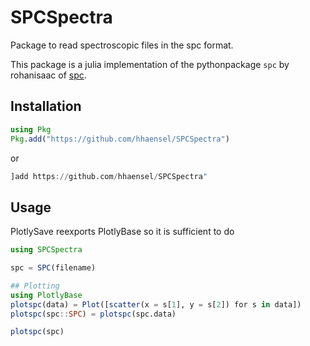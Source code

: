 # SPCSpectra

Package to read spectroscopic files in the spc format.

This package is a julia implementation of the pythonpackage `spc` by rohanisaac
of [spc](https://github.com/rohanisaac/spc).


## Installation

```julia
using Pkg
Pkg.add("https://github.com/hhaensel/SPCSpectra")
```
or
```julia
]add https://github.com/hhaensel/SPCSpectra"
```

## Usage

PlotlySave reexports PlotlyBase so it is sufficient to do
```julia
using SPCSpectra

spc = SPC(filename)

## Plotting
using PlotlyBase
plotspc(data) = Plot([scatter(x = s[1], y = s[2]) for s in data])
plotspc(spc::SPC) = plotspc(spc.data)

plotspc(spc)
```

